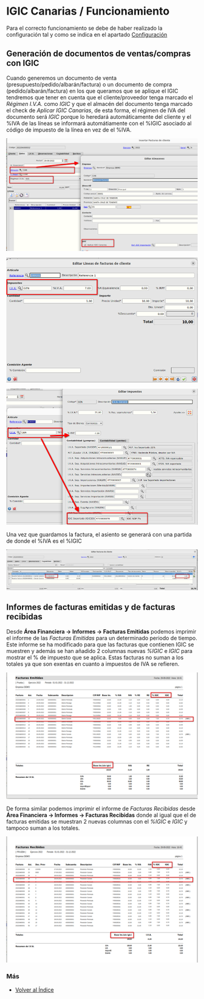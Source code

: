 # IGIC Canarias / Funcionamiento

Para el correcto funcionamiento se debe de haber realizado la configuración tal y como se indica en el apartado [Configuración](./configuracion.md)

## Generación de documentos de ventas/compras con IGIC
Cuando generemos un documento de venta (presupuesto/pedido/albarán/factura) o un documento de compra (pedido/albarán/factura) en los que queramos que se aplique el IGIC tendremos que tener en cuenta que el cliente/proveedor tenga marcado el *Régimen I.V.A.* como *IGIC* y que el almacén del documento tenga marcado el check de *Aplicar IGIC Canarias*, de esta forma, el régimen de IVA del documento será *IGIC* porque lo heredará automáticamente del cliente y el %IVA de las líneas se informará automátiamente con el %IGIC asociado al código de impuesto de la línea en vez de el %IVA.


![Cabecera factura cliente](./img/form_facturas_igic_canarias.png)

![Línea factura cliente](./img/form_lineasfacturascli_igic_canarias.png)

![Línea factura cliente2](./img/form_lineasfacturascli2_igic_canarias.png)

Una vez que guardamos la factura, el asiento se generará con una partida de donde el %IVA es el %IGIC 

![Guardar fichero](./img/form_co_asientos_igic_canarias.png)


## Informes de facturas emitidas y de facturas recibidas
Desde **Área Financiera -> Informes -> Facturas Emitidas** podemos imprimir el informe de las *Facturas Emitidas* para un determinado periodo de tiempo. Este informe se ha modificado para que las facturas que contienen IGIC se muestren y además se han añadido 2 columnas nuevas *%IGIC* e *IGIC* para mostrar el % de impuesto que se aplica.
Estas facturas no suman a los totales ya que son exentas en cuanto a impuestos de IVA se refieren.

![Facturas emitidas](./img/form_i_facturasemi_igic_canarias.png)

De forma similar podemos imprimir el informe de *Facturas Recibidas* desde **Área Financiera -> Informes -> Facturas Recibidas** donde al igual que el de facturas emitidas se muestran 2 nuevas columnas con el *%IGIC* e *IGIC* y tampoco suman a los totales.

 ![Facturas recibidas](./img/form_i_facturasrec_igic_canarias.png)


### Más

  * [Volver al Índice](./index.md)
